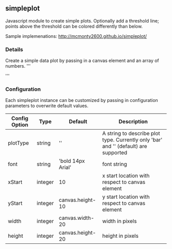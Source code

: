 ## simpleplot
Javascript module to create simple plots. Optionally add a threshold line; points above the threshold can be colored differently than below.

Sample implemenations: http://mcmonty2600.github.io/simpleplot/

### Details

Create a simple data plot by passing in a canvas element and an array of numbers. 
'''
<script>
  data = [2,3,5,4,1,8,7]];
  simpleplot(c3, data);
</script>
'''
### Configuration 

Each simpleplot instance can be customized by passing in configuration parameters to overwrite default values.

| Config Option | Type | Default | Description |
| ------------- | ----------- | ------------- | ------------- |
| plotType | string | '' | A string to describe plot type. Currently only 'bar' and '' (default) are supported |
| font     | string | 'bold 14px Arial' | font string |
| xStart   | integer | 10               | x start location with respect to canvas element |
| yStart   | integer | canvas.height-10 | y start location with respect to canvas element |
| width    | integer | canvas.width-20  | width in pixels  |
| height   | integer | canvas.height-20 | height in pixels |
